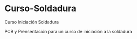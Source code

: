 # Curso-Soldadura
Curso Iniciación Soldadura

PCB y Prensentación para un curso de iniciación a la soldadura
